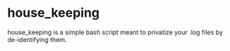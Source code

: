 # house_keeping
house_keeping is a simple bash script meant to privatize your .log files by de-identifying them. 
